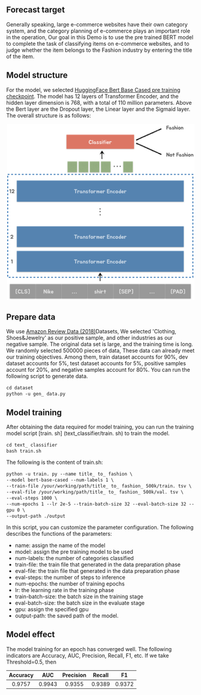## Forecast target

Generally speaking, large e-commerce websites have their own category system, and the category planning of e-commerce plays an important role in the operation,
Our goal in this Demo is to use the pre trained BERT model to complete the task of classifying items on e-commerce websites, and to judge whether the item belongs to the Fashion industry by entering the title of the item.

## Model structure


For the model, we selected [HuggingFace Bert Base Cased pre training checkpoint](https://huggingface.co/bert-base-cased).
The model has 12 layers of Transformer Encoder, and the hidden layer dimension is 768, with a total of 110 million parameters.
Above the Bert layer are the Dropout layer, the Linear layer and the Sigmaid layer. The overall structure is as follows:

<div align=center>
<img src="../../docs/images/title_to_fishion.PNG" alt="title_to_fish architecture" width="500">
</div>

## Prepare data

We use [Amazon Review Data (2018)](https://nijianmo.github.io/amazon/)Datasets,
We selected 'Clothing, Shoes&Jewelry' as our positive sample, and other industries as our negative sample.
The original data set is large, and the training time is long. We randomly selected 500000 pieces of data,
These data can already meet our training objectives. Among them, train dataset accounts for 90%, dev dataset accounts for 5%, test dataset accounts for 5%, positive samples account for 20%, and negative samples account for 80%.
You can run the following script to generate data.

```
cd dataset
python -u gen_ data.py

```

## Model training

After obtaining the data required for model training, you can run the training model script [train. sh] (text_classifier/train. sh) to train the model.

```
cd text_ classifier
bash train.sh
```

The following is the content of train.sh:

```
python -u train. py --name title_ to_ fashion \
--model bert-base-cased --num-labels 1 \
--train-file /your/working/path/title_ to_ fashion_ 500k/train. tsv \
--eval-file /your/working/path/title_ to_ fashion_ 500k/val. tsv \
--eval-steps 1000 \
--num-epochs 1 --lr 2e-5 --train-batch-size 32 --eval-batch-size 32 --gpu 0 \
--output-path ./output
```

In this script, you can customize the parameter configuration. The following describes the functions of the parameters:
+ name: assign the name of the model
+ model: assign the pre training model to be used
+ num-labels: the number of categories classified
+ train-file: the train file that generated in the data preparation phase
+ eval-file: the train file that generated in the data preparation phase
+ eval-steps: the number of steps to inference
+ num-epochs: the number of training epochs
+ lr: the learning rate in the training phase
+ train-batch-size: the batch size in the training stage
+ eval-batch-size: the batch size in the evaluate stage
+ gpu: assign the specified gpu
+ output-path: the saved path of the model.

## Model effect
The model training for an epoch has converged well. The following indicators are Accuracy, AUC, Precision, Recall, F1, etc. If we take Threshold=0.5, then

| Accuracy | AUC | Precision | Recall | F1 |
|:--------:|:---:|:---------:|:--------:|:--------:|
|0.9757|0.9943|0.9355|0.9389|0.9372|
